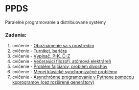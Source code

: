 # PPDS
Paralelné programovanie a distribuované systémy

### Zadania:
1. cvičenie - [Oboznámenie sa s prostredím](https://uim.fei.stuba.sk/i-ppds/1-cvicenie-oboznamenie-sa-s-prostredim-%f0%9f%90%8d/)
2. cvičenie - [Turniket, bariéra](https://uim.fei.stuba.sk/i-ppds/2-cvicenie-turniket-bariera-%f0%9f%9a%a7/?%2F)
3. cvičenie - [Vypínač, P-K, Č-Z](https://uim.fei.stuba.sk/i-ppds/3-cvicenie-fibonacci-vypinac-p-k-c-z-%f0%9f%92%a1/?%2F)
4. cvičenie - [Večerajúci filozofi, atómová elektráreň](https://uim.fei.stuba.sk/i-ppds/4-cvicenie-vecerajuci-filozofi-atomova-elektraren-%f0%9f%8d%bd%ef%b8%8f/)
5. cvičenie - [Problém fajčiarov, problém divochov](https://uim.fei.stuba.sk/i-ppds/5-cvicenie-problem-fajciarov-problem-divochov-%f0%9f%9a%ac/)
6. cvičenie - [Menej klasické synchronizačné problémy](https://uim.fei.stuba.sk/i-ppds/6-cvicenie-menej-klasicke-synchronizacne-problemy/)
7. cvičenie - [Asynchrónne programovanie v Pythone pomocou koprogramov (cez rozšírené generátory)](https://uim.fei.stuba.sk/i-ppds/7-cvicenie/)
